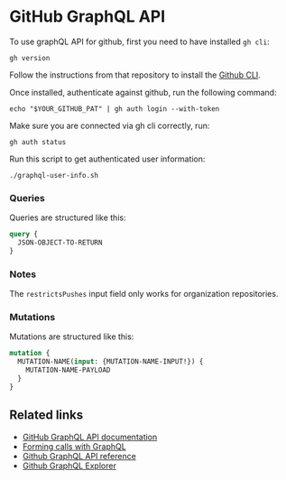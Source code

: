 # GitHub GraphQL API

To use graphQL API for github, first you need to have installed `gh cli`:
```shell
gh version
```

Follow the instructions from that repository to install the [Github CLI](https://github.com/cli/cli).

Once installed, authenticate against github, run the following command:
```shell
echo "$YOUR_GITHUB_PAT" | gh auth login --with-token
```

Make sure you are connected via gh cli correctly, run:
```shell
gh auth status
```

Run this script to get authenticated user information:
```shell
./graphql-user-info.sh
```

### Queries

Queries are structured like this:

```graphql
query {
  JSON-OBJECT-TO-RETURN
}
```

### Notes

The `restrictsPushes` input field only works for organization repositories.

### Mutations

Mutations are structured like this:

```graphql
mutation {
  MUTATION-NAME(input: {MUTATION-NAME-INPUT!}) {
    MUTATION-NAME-PAYLOAD
  }
}
```

## Related links

- [GitHub GraphQL API documentation](https://docs.github.com/en/graphql)
- [Forming calls with GraphQL](https://docs.github.com/en/graphql/guides/forming-calls-with-graphql)
- [Github GraphQL API reference](https://docs.github.com/en/graphql/reference)
- [Github GraphQL Explorer](https://docs.github.com/en/graphql/overview/explorer)
